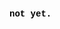 <!DOCTYPE html>
<html>
    <head>
        <title>365 UNDRGRND DRV TRK</title>
        <style>
            #stat {
                font-family: 'Courier New', Courier, monospace;
                color:black;
                font-weight: bolder;
            }
        </style>
    </head>
    <body>
        <p id="stat">not yet.</p>
    </body>
</html>
